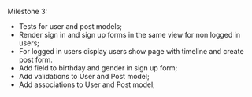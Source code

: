 Milestone 3:

- Tests for user and post models;
- Render sign in and sign up forms in the same view for non logged in users;
- For logged in users display users show page with timeline and create post form.
- Add field to birthday and gender in sign up form;
- Add validations to User and Post model;
- Add associations to User and Post model;